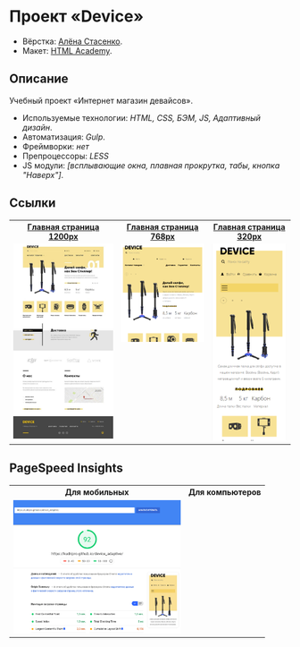 # Проект «Device»

* Вёрстка: [Алёна Стасенко](https://github.com/KudriPro).
* Макет: [HTML Academy](https://htmlacademy.ru).

## Описание
Учебный проект «Интернет магазин девайсов».

* Используемые технологии: _HTML, CSS, БЭМ, JS, Адаптивный дизайн_.
* Автоматизация: _Gulp_.
* Фреймворки: _нет_
* Препроцессоры: _LESS_
* JS модули: _[всплывающие окна, плавная прокрутка, табы, кнопка "Наверх"]_.

## Ссылки 
<table>
  <tr>
  <th><a href="https://kudripro.github.io/device_adaptive/">Главная страница 1200px</a></th>
  <th><a href="https://kudripro.github.io/device_adaptive/">Главная страница 768px</a></th>
  <th><a href="https://kudripro.github.io/device_adaptive/">Главная страница 320px</a></th>
  </tr>
  <tr valign="top">
    <td>
      <a href="source/img/decor/device-index-desk.jpg" target="_blank">
        <img src="source/img/decor/device-index-desk.jpg" width="250" alt="Главная страница 1200">
      </a>
    </td>
    <td>
      <a href="source/img/decor/device-index-tb.jpg" target="_blank">
        <img src="source/img/decor/device-index-tb.jpg" width="200" alt="Главная страница 768">
      </a>    
    </td>
    <td>
      <a href="source/img/decor/device-index-mb.jpg" target="_blank">
        <img src="source/img/decor/device-index-mb.jpg" width="150" alt="Главная страница 320">
      </a>    
    </td>
  </tr>
</table>

## PageSpeed Insights
<table>
  <tr>
    <th>Для мобильных</th>
    <th>Для компьютеров</th>
  </tr>
  <tr valign="top">
    <td>
        <img src="source/img/decor/mobile.PNG" width="300" alt="PageSpeed Insights Mobile">
    </td>
    <td>
        <img src="source/img/decor/desktop.PNG" width="300" alt="PageSpeed Insights Desktop> 
    </td>
  </tr>
</table>

